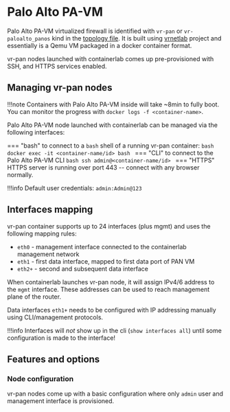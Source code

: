 # Palo Alto PA-VM

Palo Alto PA-VM virtualized firewall is identified with `vr-pan` or `vr-paloalto_panos` kind in the [topology file](../topo-def-file.md). It is built using [vrnetlab](../vrnetlab.md) project and essentially is a Qemu VM packaged in a docker container format.

vr-pan nodes launched with containerlab comes up pre-provisioned with SSH, and HTTPS services enabled.

## Managing vr-pan nodes

!!!note
    Containers with Palo Alto PA-VM inside will take ~8min to fully boot.  
    You can monitor the progress with `docker logs -f <container-name>`.

Palo Alto PA-VM node launched with containerlab can be managed via the following interfaces:

=== "bash"
    to connect to a `bash` shell of a running vr-pan container:
    ```bash
    docker exec -it <container-name/id> bash
    ```
=== "CLI"
    to connect to the Palo Alto PA-VM CLI
    ```bash
    ssh admin@<container-name/id>
    ```
=== "HTTPS"
    HTTPS server is running over port 443 -- connect with any browser normally.

!!!info
    Default user credentials: `admin:Admin@123`

## Interfaces mapping
vr-pan container supports up to 24 interfaces (plus mgmt) and uses the following mapping rules:

* `eth0` - management interface connected to the containerlab management network
* `eth1` - first data interface, mapped to first data port of PAN VM
* `eth2+` - second and subsequent data interface

When containerlab launches vr-pan node, it will assign IPv4/6 address to the `mgmt` interface. These addresses can be used to reach management plane of the router.

Data interfaces `eth1+` needs to be configured with IP addressing manually using CLI/management protocols.

!!!info
    Interfaces will *not* show up in the cli (`show interfaces all`) until some configuration is made to the interface!


## Features and options
### Node configuration
vr-pan nodes come up with a basic configuration where only `admin` user and management interface is provisioned.
